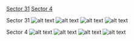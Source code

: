[Sector 31](#sector31)
[Sector 4](#sector4)

<a name = "sector31"></a>
Sector 31
![alt text](/images/WASP-050_Sector_31/WASP-050_Sector_31_a_TimeSeries.png)
![alt text](/images/WASP-050_Sector_31/WASP-050_Sector_31_b_FoldedLightCurve.png)
![alt text](/images/WASP-050_Sector_31/WASP-050_Sector_31_b_IndividualTransitsWithFit.png)
![alt text](/images/WASP-050_Sector_31/WASP-050_Sector_31_c_TimingResiduals.png)

<a name = "sector4"></a>
Sector 4
![alt text](/images/WASP-050_Sector_4/WASP-050_Sector_4_a_TimeSeries.png)
![alt text](/images/WASP-050_Sector_4/WASP-050_Sector_4_b_FoldedLightCurve.png)
![alt text](/images/WASP-050_Sector_4/WASP-050_Sector_4_b_IndividualTransitsWithFit.png)
![alt text](/images/WASP-050_Sector_4/WASP-050_Sector_4_c_TimingResiduals.png)

